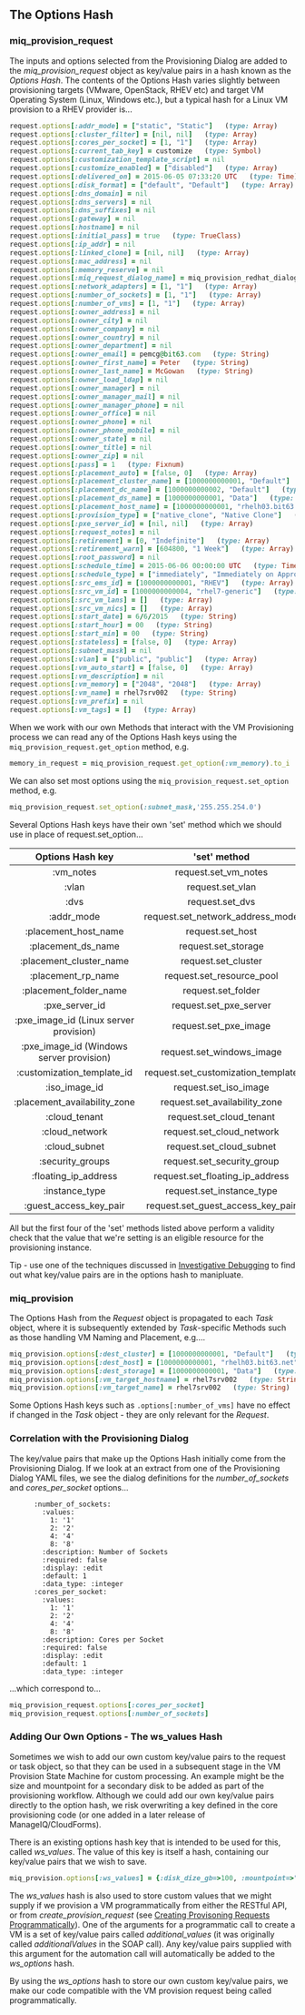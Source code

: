 ## The Options Hash

### miq\_provision\_request

The inputs and options selected from the Provisioning Dialog are added to the _miq\_provision\_request_ object as key/value pairs in a hash known as the _Options Hash_. The contents of the Options Hash varies slightly between provisioning targets (VMware, OpenStack, RHEV etc) and target VM Operating System (Linux, Windows etc.), but a typical hash for a Linux VM provision to a RHEV provider is...


```ruby
request.options[:addr_mode] = ["static", "Static"]   (type: Array)
request.options[:cluster_filter] = [nil, nil]   (type: Array)
request.options[:cores_per_socket] = [1, "1"]   (type: Array)
request.options[:current_tab_key] = customize   (type: Symbol)
request.options[:customization_template_script] = nil
request.options[:customize_enabled] = ["disabled"]   (type: Array)
request.options[:delivered_on] = 2015-06-05 07:33:20 UTC   (type: Time)
request.options[:disk_format] = ["default", "Default"]   (type: Array)
request.options[:dns_domain] = nil
request.options[:dns_servers] = nil
request.options[:dns_suffixes] = nil
request.options[:gateway] = nil
request.options[:hostname] = nil
request.options[:initial_pass] = true   (type: TrueClass)
request.options[:ip_addr] = nil
request.options[:linked_clone] = [nil, nil]   (type: Array)
request.options[:mac_address] = nil
request.options[:memory_reserve] = nil
request.options[:miq_request_dialog_name] = miq_provision_redhat_dialogs_template   (type: String)
request.options[:network_adapters] = [1, "1"]   (type: Array)
request.options[:number_of_sockets] = [1, "1"]   (type: Array)
request.options[:number_of_vms] = [1, "1"]   (type: Array)
request.options[:owner_address] = nil
request.options[:owner_city] = nil
request.options[:owner_company] = nil
request.options[:owner_country] = nil
request.options[:owner_department] = nil
request.options[:owner_email] = pemcg@bit63.com   (type: String)
request.options[:owner_first_name] = Peter   (type: String)
request.options[:owner_last_name] = McGowan   (type: String)
request.options[:owner_load_ldap] = nil
request.options[:owner_manager] = nil
request.options[:owner_manager_mail] = nil
request.options[:owner_manager_phone] = nil
request.options[:owner_office] = nil
request.options[:owner_phone] = nil
request.options[:owner_phone_mobile] = nil
request.options[:owner_state] = nil
request.options[:owner_title] = nil
request.options[:owner_zip] = nil
request.options[:pass] = 1   (type: Fixnum)
request.options[:placement_auto] = [false, 0]   (type: Array)
request.options[:placement_cluster_name] = [1000000000001, "Default"]   (type: Array)
request.options[:placement_dc_name] = [1000000000002, "Default"]   (type: Array)
request.options[:placement_ds_name] = [1000000000001, "Data"]   (type: Array)
request.options[:placement_host_name] = [1000000000001, "rhelh03.bit63.net"]   (type: Array)
request.options[:provision_type] = ["native_clone", "Native Clone"]   (type: Array)
request.options[:pxe_server_id] = [nil, nil]   (type: Array)
request.options[:request_notes] = nil
request.options[:retirement] = [0, "Indefinite"]   (type: Array)
request.options[:retirement_warn] = [604800, "1 Week"]   (type: Array)
request.options[:root_password] = nil
request.options[:schedule_time] = 2015-06-06 00:00:00 UTC   (type: Time)
request.options[:schedule_type] = ["immediately", "Immediately on Approval"]   (type: Array)
request.options[:src_ems_id] = [1000000000001, "RHEV"]   (type: Array)
request.options[:src_vm_id] = [1000000000004, "rhel7-generic"]   (type: Array)
request.options[:src_vm_lans] = []   (type: Array)
request.options[:src_vm_nics] = []   (type: Array)
request.options[:start_date] = 6/6/2015   (type: String)
request.options[:start_hour] = 00   (type: String)
request.options[:start_min] = 00   (type: String)
request.options[:stateless] = [false, 0]   (type: Array)
request.options[:subnet_mask] = nil
request.options[:vlan] = ["public", "public"]   (type: Array)
request.options[:vm_auto_start] = [false, 0]   (type: Array)
request.options[:vm_description] = nil
request.options[:vm_memory] = ["2048", "2048"]   (type: Array)
request.options[:vm_name] = rhel7srv002   (type: String)
request.options[:vm_prefix] = nil
request.options[:vm_tags] = []   (type: Array)
```
When we work with our own Methods that interact with the VM Provisioning process we can read any of the Options Hash keys using the ```miq_provision_request.get_option``` method, e.g.

```ruby
memory_in_request = miq_provision_request.get_option(:vm_memory).to_i
```

We can also set most options using the ```miq_provision_request.set_option``` method, e.g.

```ruby
miq_provision_request.set_option(:subnet_mask,'255.255.254.0')
```

Several Options Hash keys have their own 'set' method which we should use in place of request.set\_option...

|   Options Hash key   |   'set' method   | 
|:--------------------:|:------------------:|
| :vm_notes | request.set_vm_notes |
| :vlan | request.set_vlan |
| :dvs | request.set_dvs |
| :addr_mode | request.set_network_address_mode |
| :placement_host_name | request.set_host |
| :placement_ds_name | request.set_storage |
| :placement_cluster_name | request.set_cluster |
| :placement_rp_name | request.set_resource_pool |
| :placement_folder_name | request.set_folder |
| :pxe_server_id | request.set_pxe_server |
| :pxe_image_id (Linux server provision) | request.set_pxe_image|
| :pxe_image_id (Windows server provision) | request.set_windows_image|
| :customization_template_id | request.set_customization_template |
| :iso_image_id | request.set_iso_image |
| :placement_availability_zone | request.set_availability_zone |
| :cloud_tenant | request.set_cloud_tenant |
| :cloud_network | request.set_cloud_network |
| :cloud_subnet | request.set_cloud_subnet |
| :security_groups | request.set_security_group |
| :floating_ip_address | request.set_floating_ip_address |
| :instance_type | request.set_instance_type |
| :guest_access_key_pair | request.set_guest_access_key_pair |

All but the first four of the 'set' methods listed above perform a validity check that the value that we're setting is an eligible resource for the provisioning instance.


Tip - use one of the techniques discussed in [Investigative Debugging](../chapter9/investigative_debugging.md) to find out what key/value pairs are in the options hash to manipluate.


### miq\_provision

The Options Hash from the _Request_ object is propagated to each _Task_ object, where it is subsequently extended by _Task_-specific Methods such as those handling VM Naming and Placement, e.g....

```ruby
miq_provision.options[:dest_cluster] = [1000000000001, "Default"]   (type: Array)
miq_provision.options[:dest_host] = [1000000000001, "rhelh03.bit63.net"]   (type: Array)
miq_provision.options[:dest_storage] = [1000000000001, "Data"]   (type: Array)
miq_provision.options[:vm_target_hostname] = rhel7srv002   (type: String)
miq_provision.options[:vm_target_name] = rhel7srv002   (type: String)
```

Some Options Hash keys such as ```.options[:number_of_vms]``` have no effect if changed in the _Task_ object - they are only relevant for the _Request_.

### Correlation with the Provisioning Dialog

The key/value pairs that make up the Options Hash initially come from the Provisioning Dialog. If we look at an extract from one of the Provisioning Dialog YAML files, we see the dialog definitions for the _number\_of\_sockets_ and _cores\_per\_socket_ options...

```
      :number_of_sockets:
        :values:
          1: '1'
          2: '2'
          4: '4'
          8: '8'
        :description: Number of Sockets
        :required: false
        :display: :edit
        :default: 1
        :data_type: :integer
      :cores_per_socket:
        :values:
          1: '1'
          2: '2'
          4: '4'
          8: '8'
        :description: Cores per Socket
        :required: false
        :display: :edit
        :default: 1
        :data_type: :integer
```
...which correspond to...

```ruby
miq_provision_request.options[:cores_per_socket]
miq_provision_request.options[:number_of_sockets]
```
### Adding Our Own Options - The ws_values Hash

Sometimes we wish to add our own custom key/value pairs to the request or task object, so that they can be used in a subsequent stage in the VM Provision State Machine for custom processing. An example might be the size and mountpoint for a secondary disk to be added as part of the provisioning workflow. Although we could add our own key/value pairs directly to the option hash, we risk overwriting a key defined in the core provisioning code (or one added in a later release of ManageIQ/CloudForms).

There is an existing options hash key that is intended to be used for this, called _ws\_values_. The value of this key is itself a hash, containing our key/value pairs that we wish to save.

```ruby
miq_provision.options[:ws_values] = {:disk_dize_gb=>100, :mountpoint=>"/opt"}
```

The _ws\_values_ hash is also used to store custom values that we might supply if we provision a VM programmatically from either the RESTful API, or from _create\_provision\_request_ (see [Creating Provisoning Requests Programmatically](create_provision_request.md)). One of the arguments for a programmatic call to create a VM is a set of key/value pairs called _additional\_values_ (it was originally called _additionalValues_ in the SOAP call). Any key/value pairs supplied with this argument for the automation call will automatically be added to the _ws\_options_ hash.

By using the _ws\_options_ hash to store our own custom key/value pairs, we make our code compatible with the VM provision request being called programmatically.



